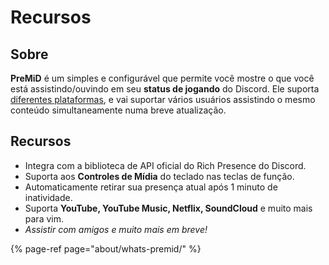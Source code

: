 # Recursos

## Sobre

**PreMiD** é um simples e configurável que permite você mostre o que você está assistindo/ouvindo em seu **status de jogando** do Discord. Ele suporta [diferentes plataformas](support/services.md), e vai suportar vários usuários assistindo o mesmo conteúdo simultaneamente numa breve atualização.

## Recursos

* Integra com a biblioteca de API oficial do Rich Presence do Discord.
* Suporta aos **Controles de Mídia** do teclado nas teclas de função.
* Automaticamente retirar sua presença atual após 1 minuto de inatividade.
* Suporta **YouTube, YouTube Music, Netflix, SoundCloud** e muito mais para vim.
* _Assistir com amigos e muito mais em breve!_

{% page-ref page="about/whats-premid/" %}

